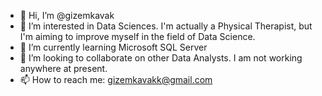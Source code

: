 - 👋 Hi, I’m @gizemkavak
- 👀 I’m interested in Data Sciences. I'm actually a Physical Therapist, but I'm aiming to improve myself in the field of Data Science.
- 🌱 I’m currently learning Microsoft SQL Server
- 💞️ I’m looking to collaborate on other Data Analysts. I am not working anywhere at present.
- 📫 How to reach me:  gizemkavakk@gmail.com

<!---
gizemkavak/gizemkavak is a ✨ special ✨ repository because its `README.md` (this file) appears on your GitHub profile.
You can click the Preview link to take a look at your changes.
--->
